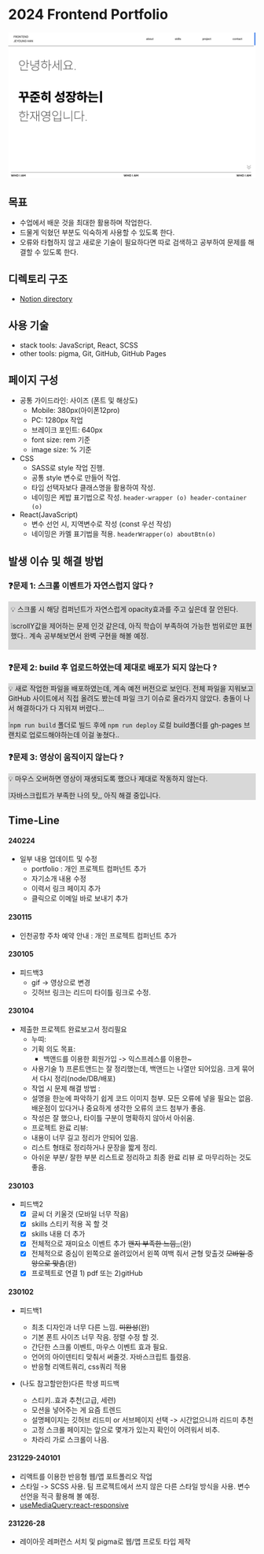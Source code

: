 # 2024 Frontend Portfolio

<img src="./public/images/main_pg.png">

## 목표

- 수업에서 배운 것을 최대한 활용하며 작업한다.
- 드물게 익혔던 부분도 익숙하게 사용할 수 있도록 한다.
- 오류와 타협하지 않고 새로운 기술이 필요하다면 따로 검색하고 공부하여 문제를 해결할 수 있도록 한다.

## 디렉토리 구조

- [Notion directory](https://www.notion.so/Portfolio-cb9c15db223e4e5891b19c6177d7159c?pvs=4#37188eaf914e41a596ed1cef5c8c784f)

## 사용 기술

- stack tools: JavaScript, React, SCSS
- other tools: pigma, Git, GitHub, GitHub Pages

## 페이지 구성

- 공통 가이드라인: 사이즈 (폰트 및 해상도)
  - Mobile: 380px(아이폰12pro)
  - PC: 1280px 작업
  - 브레이크 포인트: 640px
  - font size: rem 기준
  - image size: % 기준
- CSS
  - SASS로 style 작업 진행.
  - 공통 style 변수로 만들어 작업.
  - 타입 선택자보다 클래스명을 활용하여 작성.
  - 네이밍은 케밥 표기법으로 작성.
    `header-wrapper (o) header-container (o)`
- React(JavaScript)
  - 변수 선언 시, 지역변수로 작성 (const 우선 작성)
  - 네이밍은 카멜 표기법을 적용.
    `headerWrapper(o) aboutBtn(o)`

## 발생 이슈 및 해결 방법

### ❓문제 1: 스크롤 이벤트가 자연스럽지 않다 ?

<aside style="background-color: #d8d8d8; padding: 5px">
💡 스크롤 시 해당 컴퍼넌트가 자연스럽게 opacity효과를 주고 싶은데 잘 안된다.

❕scrollY값을 제어하는 문제 인것 같은데, 아직 학습이 부족하여 가능한 범위로만 표현했다.. 계속 공부해보면서 완벽 구현을 해볼 예정.

</aside>

### ❓문제 2: build 후 업로드하였는데 제대로 배포가 되지 않는다 ?

<aside style="background-color: #d8d8d8">
💡 새로 작업한 파일을 배포하였는데, 계속 예전 버전으로 보인다. 전체 파일을 지워보고 GitHub 사이트에서 직접 올려도 봤는데 파일 크기 이슈로 올라가지 않았다. 충돌이 나서 해결하다가 다 지워져 버렸다...

❕`npm run build` 폴더로 빌드 후에 `npm run deploy` 로컬 build폴더를 gh-pages 브랜치로 업로드해야하는데 이걸 놓쳤다..

</aside>

### ❓문제 3: 영상이 움직이지 않는다 ?

<aside style="background-color: #d8d8d8">
💡 마우스 오버하면 영상이 재생되도록 했으나 제대로 작동하지 않는다.

❕자바스크립트가 부족한 나의 탓,, 아직 해결 중입니다.

</aside>

## Time-Line

#### 240224
- 일부 내용 업데이트 및 수정
  - portfolio : 개인 프로젝트 컴퍼넌트 추가
  - 자기소개 내용 수정
  - 이력서 링크 페이지 추가
  - 클릭으로 이메일 바로 보내기 추가

#### 230115

- 인천공항 주차 예약 안내 : 개인 프로젝트 컴퍼넌트 추가

#### 230105

- 피드백3
  - gif -> 영상으로 변경
  - 깃허브 링크는 리드미 타이틀 링크로 수정.

#### 230104

- 제출한 프로젝트 완료보고서 정리필요
  - 누띠:
  - 기획 의도 목표:
    - 백앤드를 이용한 회원가입 -> 익스프레스를 이용한~
  - 사용기술 1) 프론트앤드는 잘 정리했는데, 백앤드는 나열만 되어있음. 크게 묶어서 다시 정리(node/DB/배포)
  - 작업 시 문제 해결 방법 :
  - 설명을 한눈에 파악하기 쉽게 코드 이미지 첨부. 모든 오류에 넣을 필요는 없음. 배운점이 있다거나 중요하게 생각한 오류의 코드 첨부가 좋음.
  - 작성은 잘 했으나, 타이틀 구분이 명확하지 않아서 아쉬움.
  - 프로젝트 완료 리뷰:
  - 내용이 너무 길고 정리가 안되어 있음.
  - 리스트 형태로 정리하거나 문장을 짧게 정리.
  - 아쉬운 부분/ 잘한 부분 리스트로 정리하고 최종 완료 리뷰 로 마무리하는 것도 좋음.

#### 230103

- 피드백2
  - [x] 글씨 더 키울것 (모바일 너무 작음)
  - [x] skills 스티키 적용 꼭 할 것
  - [x] skills 내용 더 추가
  - [x] 전체적으로 재미요소 이벤트 추가 ~~왠지 부족한 느낌,,~~(완)
  - [x] 전체적으로 중심이 왼쪽으로 쏠려있어서 왼쪽 여백 줘서 균형 맞출것 ~~모바일 중앙으로 맞춤~~(완)
  - [x] 프로젝트로 연결 1) pdf 또는 2)gitHub

#### 230102

- 피드백1

  - 최초 디자인과 너무 다른 느낌. ~~미완성~~(완)
  - 기본 폰트 사이즈 너무 작음. 정렬 수정 할 것.
  - 간단한 스크롤 이벤트, 마우스 이벤트 효과 필요.
  - 언어의 아이덴티티 맞춰서 써줄것. 자바스크립트 틀렸음.
  - 반응형 리액트쿼리, css쿼리 적용

- (나도 참고할만한)다른 학생 피드백

  - 스티키..효과 추천(고급, 세련)
  - 모션을 넣어주는 게 요즘 트렌드
  - 설명페이지는 깃허브 리드미 or 서브페이지 선택 -> 시간없으니까 리드미 추천
  - 고정 스크롤 페이지는 앞으로 몇개가 있는지 확인이 어려워서 비추.
  - 차라리 가로 스크롤이 나음.

#### 231229-240101

- 리액트를 이용한 반응형 웹/앱 포트폴리오 작업
- 스타일 -> SCSS 사용. 팀 프로젝트에서 쓰지 않은 다른 스타일 방식을 사용. 변수 선언을 적극 활용해 볼 예정.
- [useMediaQuery:react-responsive](https://www.npmjs.com/package/react-responsive)

#### 231226-28

- 레이아웃 레퍼런스 서치 및 pigma로 웹/앱 프로토 타입 제작
